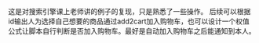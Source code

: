 这是对搜索引擎课上老师讲的例子的复现，只是熟悉了一些操作。
后续可以根据id输出人为选择自己想要的商品通过add2cart加入购物车，也可以设计一个权值公式让脚本自行判断是否加入购物车。最好是自动加入购物车之后能通知到本人。
